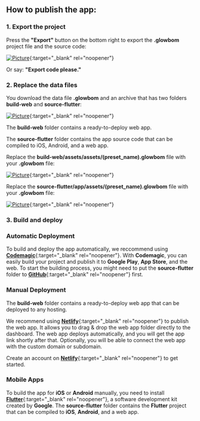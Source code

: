 ## How to publish the app:

### 1. Export the project

Press the **"Export"** button on the bottom right to export the **.glowbom** project file and the source code:

[![Picture](https://user-images.githubusercontent.com/2455891/97621828-0e203c00-19e9-11eb-862a-5c299793932f.png)](https://glowbom.com/){:target="_blank" rel="noopener"}

Or say: **"Export code please."**

### 2. Replace the data files

You download the data file **.glowbom** and an archive that has two folders **build-web** and **source-flutter**:

[![Picture](https://user-images.githubusercontent.com/2455891/97621832-0f516900-19e9-11eb-8e75-3bc5848e8521.png)](https://glowbom.com/){:target="_blank" rel="noopener"}

The **build-web** folder contains a ready-to-deploy web app.

The **source-flutter** folder contains the app source code that can be compiled to iOS, Android, and a web app.

Replace the **build-web/assets/assets/(preset_name).glowbom** file with your **.glowbom** file:

[![Picture](https://user-images.githubusercontent.com/2455891/97621833-0f516900-19e9-11eb-876e-a98b0d7531e0.png)](https://glowbom.com/){:target="_blank" rel="noopener"}

Replace the **source-flutter/app/assets/(preset_name).glowbom** file with your **.glowbom** file:

[![Picture](https://user-images.githubusercontent.com/2455891/97621835-0f516900-19e9-11eb-9488-a05062f45a24.png)](https://glowbom.com/){:target="_blank" rel="noopener"}

### 3. Build and deploy

### Automatic Deployment

To build and deploy the app automatically, we reccommend using [**Codemagic**](https://codemagic.io/){:target="_blank" rel="noopener"}. With **Codemagic**, you can easily build your project and publish it to **Google Play**, **App Store**, and the web. To start the building process, you might need to put the **source-flutter** folder to [**GitHub**](https://github.com/){:target="_blank" rel="noopener"} first.

### Manual Deployment

The **build-web** folder contains a ready-to-deploy web app that can be deployed to any hosting.

We recommend using [**Netlify**](https://www.netlify.com/products/edge/){:target="_blank" rel="noopener"} to publish the web app. It allows you to drag & drop the web app folder directly to the dashboard. The web app deploys automatically, and you will get the app link shortly after that. Optionally, you will be able to connect the web app with the custom domain or subdomain.

Create an account on [**Netlify**](https://www.netlify.com/products/edge/){:target="_blank" rel="noopener"} to get started.

### Mobile Apps

To build the app for **iOS** or **Android** manually, you need to install [**Flutter**](https://flutter.dev/docs/get-started/install){:target="_blank" rel="noopener"}, a software development kit created by **Google**. The **source-flutter** folder contains the **Flutter** project that can be compiled to **iOS**, **Android**, and a web app.
